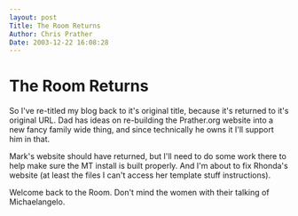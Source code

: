 ```yaml
---
layout: post
Title: The Room Returns  
Author: Chris Prather
Date: 2003-12-22 16:08:28
---
```


# The Room Returns
So I've re-titled my blog back to it's original title, because it's returned to it's original URL. Dad has ideas on re-building the Prather.org website into a new fancy family wide thing, and since technically he owns it I'll support him in that. 

Mark's website should have returned, but I'll need to do some work there to help make sure the MT install is built properly. And I'm about to fix Rhonda's website (at least the files I can't access her template stuff instructions).

Welcome back to the Room. Don't mind the women with their talking of Michaelangelo.
